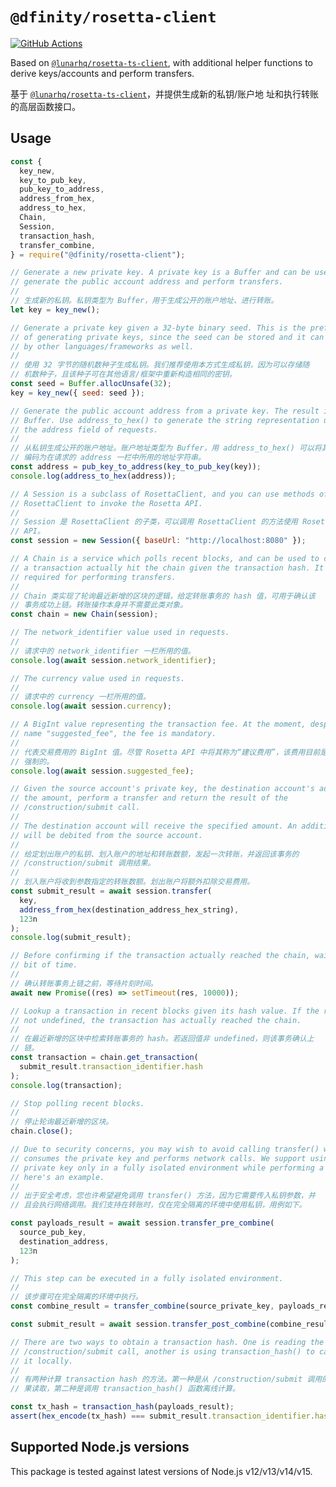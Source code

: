 # `@dfinity/rosetta-client`

[![GitHub Actions](https://github.com/dfinity/rosetta-client/workflows/integration-test/badge.svg?branch=master)](https://github.com/dfinity/rosetta-client/actions?query=branch%3Amaster)

Based on [`@lunarhq/rosetta-ts-client`][rosetta-ts-client], with additional
helper functions to derive keys/accounts and perform transfers.

基于 [`@lunarhq/rosetta-ts-client`][rosetta-ts-client]，并提供生成新的私钥/账户地
址和执行转账的高层函数接口。

## Usage

```javascript
const {
  key_new,
  key_to_pub_key,
  pub_key_to_address,
  address_from_hex,
  address_to_hex,
  Chain,
  Session,
  transaction_hash,
  transfer_combine,
} = require("@dfinity/rosetta-client");

// Generate a new private key. A private key is a Buffer and can be used to
// generate the public account address and perform transfers.
//
// 生成新的私钥。私钥类型为 Buffer，用于生成公开的账户地址、进行转账。
let key = key_new();

// Generate a private key given a 32-byte binary seed. This is the preferred way
// of generating private keys, since the seed can be stored and it can be used
// by other languages/frameworks as well.
//
// 使用 32 字节的随机数种子生成私钥。我们推荐使用本方式生成私钥，因为可以存储随
// 机数种子，且该种子可在其他语言/框架中重新构造相同的密钥。
const seed = Buffer.allocUnsafe(32);
key = key_new({ seed: seed });

// Generate the public account address from a private key. The result is a
// Buffer. Use address_to_hex() to generate the string representation used in
// the address field of requests.
//
// 从私钥生成公开的账户地址。账户地址类型为 Buffer，用 address_to_hex() 可以将其
// 编码为在请求的 address 一栏中所用的地址字符串。
const address = pub_key_to_address(key_to_pub_key(key));
console.log(address_to_hex(address));

// A Session is a subclass of RosettaClient, and you can use methods of
// RosettaClient to invoke the Rosetta API.
//
// Session 是 RosettaClient 的子类，可以调用 RosettaClient 的方法使用 Rosetta
// API。
const session = new Session({ baseUrl: "http://localhost:8080" });

// A Chain is a service which polls recent blocks, and can be used to confirm if
// a transaction actually hit the chain given the transaction hash. It's not
// required for performing transfers.
//
// Chain 类实现了轮询最近新增的区块的逻辑，给定转账事务的 hash 值，可用于确认该
// 事务成功上链。转账操作本身并不需要此类对象。
const chain = new Chain(session);

// The network_identifier value used in requests.
//
// 请求中的 network_identifier 一栏所用的值。
console.log(await session.network_identifier);

// The currency value used in requests.
//
// 请求中的 currency 一栏所用的值。
console.log(await session.currency);

// A BigInt value representing the transaction fee. At the moment, despite the
// name "suggested_fee", the fee is mandatory.
//
// 代表交易费用的 BigInt 值。尽管 Rosetta API 中将其称为“建议费用”，该费用目前是
// 强制的。
console.log(await session.suggested_fee);

// Given the source account's private key, the destination account's address and
// the amount, perform a transfer and return the result of the
// /construction/submit call.
//
// The destination account will receive the specified amount. An additional fee
// will be debited from the source account.
//
// 给定划出账户的私钥、划入账户的地址和转账数额，发起一次转账，并返回该事务的
// /construction/submit 调用结果。
//
// 划入账户将收到参数指定的转账数额。划出账户将额外扣除交易费用。
const submit_result = await session.transfer(
  key,
  address_from_hex(destination_address_hex_string),
  123n
);
console.log(submit_result);

// Before confirming if the transaction actually reached the chain, wait for a
// bit of time.
//
// 确认转账事务上链之前，等待片刻时间。
await new Promise((res) => setTimeout(res, 10000));

// Lookup a transaction in recent blocks given its hash value. If the result is
// not undefined, the transaction has actually reached the chain.
//
// 在最近新增的区块中检索转账事务的 hash。若返回值非 undefined，则该事务确认上
// 链。
const transaction = chain.get_transaction(
  submit_result.transaction_identifier.hash
);
console.log(transaction);

// Stop polling recent blocks.
//
// 停止轮询最近新增的区块。
chain.close();

// Due to security concerns, you may wish to avoid calling transfer() which
// consumes the private key and performs network calls. We support using the
// private key only in a fully isolated environment while performing a transfer,
// here's an example.
//
// 出于安全考虑，您也许希望避免调用 transfer() 方法，因为它需要传入私钥参数，并
// 且会执行网络调用。我们支持在转账时，仅在完全隔离的环境中使用私钥，用例如下。

const payloads_result = await session.transfer_pre_combine(
  source_pub_key,
  destination_address,
  123n
);

// This step can be executed in a fully isolated environment.
//
// 该步骤可在完全隔离的环境中执行。
const combine_result = transfer_combine(source_private_key, payloads_result);

const submit_result = await session.transfer_post_combine(combine_result);

// There are two ways to obtain a transaction hash. One is reading the result of
// /construction/submit call, another is using transaction_hash() to calculate
// it locally.
//
// 有两种计算 transaction hash 的方法。第一种是从 /construction/submit 调用的结
// 果读取，第二种是调用 transaction_hash() 函数离线计算。

const tx_hash = transaction_hash(payloads_result);
assert(hex_encode(tx_hash) === submit_result.transaction_identifier.hash);
```

## Supported Node.js versions

This package is tested against latest versions of Node.js v12/v13/v14/v15.

[rosetta-ts-client]: https://github.com/lunarhq/rosetta-ts-client

<!--
## TODO

- [x] Watch out for the next test net deployment, set appropriate default fee.
- [x] Given a transaction hash, query the transfer status and confirm if it
      reached the chain or is rejected. Since `ic-rosetta-api` doesn't implement
      [`/search/transactions`][search_transactions] yet, the JavaScript SDK may need
      to workaround this by polling all blocks and doing its own indexing.
- [ ] Error handling in the polling logic.
- [ ] Other high-level Rosetta API wrappers (or redirect underlying
  `RosettaClient` method calls so to avoid some boilerplates in the request,
  e.g. `network_identifier`).
- [x] Proper license & packaging.
- [ ] Better names.

[search_transactions]: https://www.rosetta-api.org/docs/SearchApi.html#searchtransactions
-->
